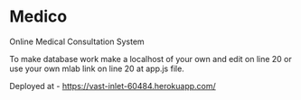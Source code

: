 # Medico
Online Medical Consultation System


To make database work make a localhost of your own and edit on line 20 or use your own mlab link on line 20 at app.js file.

Deployed at - https://vast-inlet-60484.herokuapp.com/
